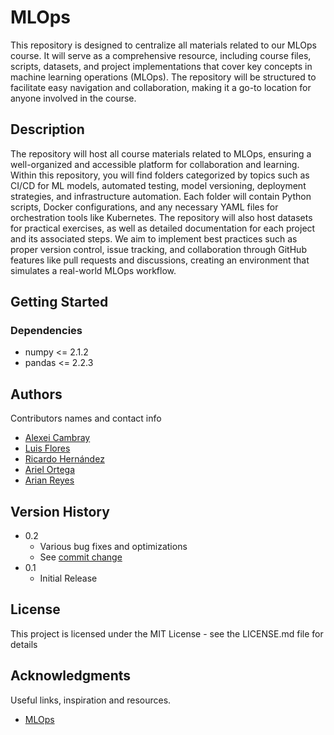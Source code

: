 # MLOps

This repository is designed to centralize all materials related to our MLOps course. It will serve as a comprehensive resource, including course files, scripts, datasets, and project implementations that cover key concepts in machine learning operations (MLOps). The repository will be structured to facilitate easy navigation and collaboration, making it a go-to location for anyone involved in the course.

## Description

The repository will host all course materials related to MLOps, ensuring a well-organized and accessible platform for collaboration and learning. Within this repository, you will find folders categorized by topics such as CI/CD for ML models, automated testing, model versioning, deployment strategies, and infrastructure automation. Each folder will contain Python scripts, Docker configurations, and any necessary YAML files for orchestration tools like Kubernetes. The repository will also host datasets for practical exercises, as well as detailed documentation for each project and its associated steps. We aim to implement best practices such as proper version control, issue tracking, and collaboration through GitHub features like pull requests and discussions, creating an environment that simulates a real-world MLOps workflow.

## Getting Started

### Dependencies

* numpy <= 2.1.2
* pandas <= 2.2.3

<!---

### Installing

* How/where to download your program
* Any modifications needed to be made to files/folders

### Executing program

* How to run the program
* Step-by-step bullets
```
code blocks for commands
```

<!---
## Help

Any advise for common problems or issues.
```
command to run if program contains helper info
```
-->

## Authors

Contributors names and contact info

* [Alexei Cambray](https://github.com/AlexeiEACS)
* [Luis Flores](https://github.com/VF1Gimure)
* [Ricardo Hernández](https://github.com/RisokHdz)
* [Ariel Ortega](https://github.com/Ferrelofilo)
* [Arian Reyes](https://github.com/rarian1995)

## Version History

* 0.2
    * Various bug fixes and optimizations
    * See [commit change](https://github.com/Ferrelofilo/TC5044.10_Equipo18/commits/main/)
* 0.1
    * Initial Release

## License

This project is licensed under the MIT License - see the LICENSE.md file for details

## Acknowledgments

Useful links, inspiration and resources.
* [MLOps](https://mlops-guide.github.io/Versionamento/)